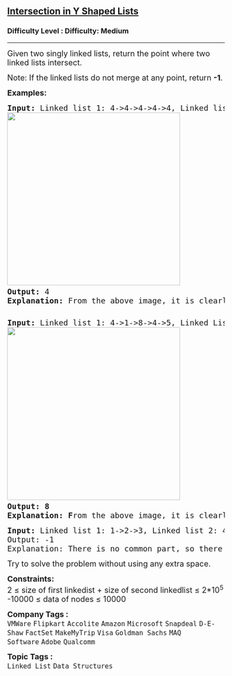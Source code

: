 <h2><a href="https://www.geeksforgeeks.org/problems/intersection-point-in-y-shapped-linked-lists/1?timeMachineDate=2024-11-13">Intersection in Y Shaped Lists</a></h2><h3>Difficulty Level : Difficulty: Medium</h3><hr><div class="problems_problem_content__Xm_eO"><p><span style="font-size: 18px;">Given two singly linked lists, return the point where two linked lists intersect.</span></p>
<p><span style="font-size: 18px;">Note:&nbsp;</span><span style="font-family: -apple-system, BlinkMacSystemFont, 'Segoe UI', Roboto, Oxygen, Ubuntu, Cantarell, 'Open Sans', 'Helvetica Neue', sans-serif; font-size: 18px;">If the linked lists do not merge at any point, return </span><strong style="font-family: -apple-system, BlinkMacSystemFont, 'Segoe UI', Roboto, Oxygen, Ubuntu, Cantarell, 'Open Sans', 'Helvetica Neue', sans-serif; font-size: 18px;">-1</strong><span style="font-family: -apple-system, BlinkMacSystemFont, 'Segoe UI', Roboto, Oxygen, Ubuntu, Cantarell, 'Open Sans', 'Helvetica Neue', sans-serif; font-size: 18px;">.</span></p>
<p><strong style="font-size: 18px; font-family: -apple-system, BlinkMacSystemFont, 'Segoe UI', Roboto, Oxygen, Ubuntu, Cantarell, 'Open Sans', 'Helvetica Neue', sans-serif;">Examples:</strong></p>
<pre><span style="font-size: 18px;"><strong>Input: </strong>Linked list 1: 4-&gt;4-&gt;4-&gt;4-&gt;4, Linked list 2: 4-&gt;4-&gt;4<br><img src="https://media.geeksforgeeks.org/img-practice/prod/addEditProblem/700163/Web/Other/blobid1_1721764552.png" width="400" height="400"> 
<strong>Output:</strong> 4
<strong>Explanation: </strong>From the above image, it is clearly seen that the common part is 4-&gt;4 whose starting point is 4.
</span>
</pre>
<pre><span style="font-size: 18px;"><strong>Input: </strong>Linked list 1: 4-&gt;1-&gt;8-&gt;4-&gt;5, Linked List 2: 5-&gt;6-&gt;1-&gt;8-&gt;4-&gt;5<br><img src="https://media.geeksforgeeks.org/img-practice/prod/addEditProblem/700163/Web/Other/blobid0_1721764467.png" width="400" height="400"> <br><strong>Output: 8</strong>
<strong>Explanation: F</strong>rom the above image, it is clearly seen that the common part is 8-&gt;4-&gt;5 whose starting point is 8.<strong><br></strong></span></pre>
<pre><span style="font-size: 18px;"><strong>Input: </strong>Linked list 1: 1-&gt;2-&gt;3, Linked list 2: 4-&gt;5-&gt;6<br>Output: -1<br>Explanation: There is no common part, so there is no interaction point.</span></pre>
<p><strong style="font-size: 18px; font-family: -apple-system, BlinkMacSystemFont, 'Segoe UI', Roboto, Oxygen, Ubuntu, Cantarell, 'Open Sans', 'Helvetica Neue', sans-serif;"><span style="font-weight: 400;">Try to solve the problem without using any extra space.</span></strong></p>
<p><strong style="font-size: 18px; font-family: -apple-system, BlinkMacSystemFont, 'Segoe UI', Roboto, Oxygen, Ubuntu, Cantarell, 'Open Sans', 'Helvetica Neue', sans-serif;">Constraints:<br></strong><span style="font-size: 18px;">2 ≤ size of first linkedist + size of second linkedlist ≤ 2*10<sup>5</sup><br>-10000 ≤ data of nodes ≤ 10000</span></p></div><p><span style=font-size:18px><strong>Company Tags : </strong><br><code>VMWare</code>&nbsp;<code>Flipkart</code>&nbsp;<code>Accolite</code>&nbsp;<code>Amazon</code>&nbsp;<code>Microsoft</code>&nbsp;<code>Snapdeal</code>&nbsp;<code>D-E-Shaw</code>&nbsp;<code>FactSet</code>&nbsp;<code>MakeMyTrip</code>&nbsp;<code>Visa</code>&nbsp;<code>Goldman Sachs</code>&nbsp;<code>MAQ Software</code>&nbsp;<code>Adobe</code>&nbsp;<code>Qualcomm</code>&nbsp;<br><p><span style=font-size:18px><strong>Topic Tags : </strong><br><code>Linked List</code>&nbsp;<code>Data Structures</code>&nbsp;